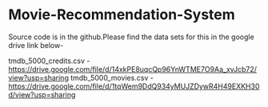 # Movie-Recommendation-System

Source code is in the github.Please find the data sets for this in the google drive link below-

tmdb_5000_credits.csv - https://drive.google.com/file/d/14xkPE8uqcQp96YnWTME7O9Aa_xvJcb72/view?usp=sharing
tmdb_5000_movies.csv  - https://drive.google.com/file/d/1tqWem9DdQ934yMUJZDywR4H49EXKH30d/view?usp=sharing
